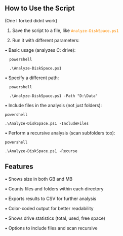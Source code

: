 ## How to Use the Script

 (One I forked didnt work)

1. Save the script to a file, like <code style="color : Darkorange">Analyze-DiskSpace.ps1</code>

3. Run it with different parameters:

•	Basic usage (analyzes C: drive):
```
  powershell

  .\Analyze-DiskSpace.ps1
```

•	Specify a different path:

```
  powershell

  .\Analyze-DiskSpace.ps1 -Path "D:\Data"

```

•	Include files in the analysis (not just folders):
  
  ```
  powershell
  
  .\Analyze-DiskSpace.ps1 -IncludeFiles
```

•	Perform a recursive analysis (scan subfolders too):

  ```
  powershell

  .\Analyze-DiskSpace.ps1 -Recurse
```

## Features

•	Shows size in both GB and MB

•	Counts files and folders within each directory

•	Exports results to CSV for further analysis

•	Color-coded output for better readability

•	Shows drive statistics (total, used, free space)

•	Options to include files and scan recursive
